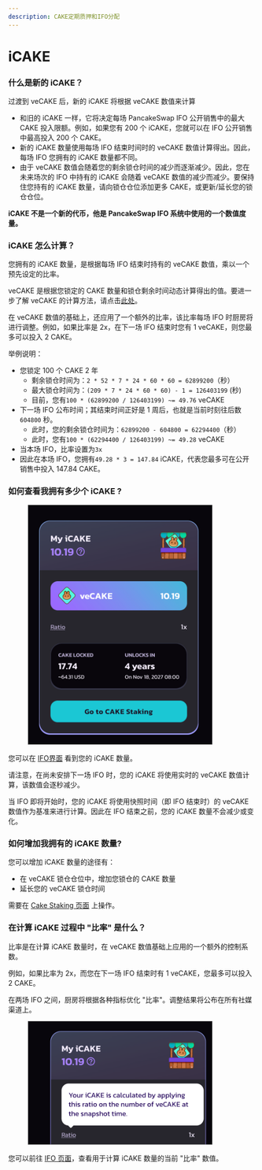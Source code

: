 ```yaml
---
description: CAKE定期质押和IFO分配
---
```


# iCAKE

### 什么是新的 iCAKE？

过渡到 veCAKE 后，新的 iCAKE 将根据 veCAKE 数值来计算

* 和旧的 iCAKE 一样，它将决定每场 PancakeSwap IFO 公开销售中的最大 CAKE 投入限额。例如，如果您有 200 个 iCAKE，您就可以在 IFO 公开销售中最高投入 200 个 CAKE。&#x20;
* 新的 iCAKE 数量使用每场 IFO 结束时间时的 veCAKE 数值计算得出。因此，每场 IFO 您拥有的 iCAKE 数量都不同。&#x20;
* 由于 veCAKE  数值会随着您的剩余锁仓时间的减少而逐渐减少。因此，您在未来场次的 IFO 中持有的 iCAKE 会随着 veCAKE 数值的减少而减少。要保持住您持有的 iCAKE 数量，请向锁仓仓位添加更多 CAKE，或更新/延长您的锁仓仓位。

**iCAKE 不是一个新的代币，他是 PancakeSwap IFO 系统中使用的一个数值度量。**

### iCAKE 怎么计算？

您拥有的 iCAKE 数量，是根据每场 IFO 结束时持有的 veCAKE 数值，乘以一个预先设定的比率。&#x20;

veCAKE 是根据您锁定的 CAKE 数量和锁仓剩余时间动态计算得出的值。要进一步了解 veCAKE 的计算方法，请点击[此处](../../chan-pin/vecake/faq.md)。&#x20;

在 veCAKE 数值的基础上，还应用了一个额外的比率，该比率每场 IFO 时厨房将进行调整。例如，如果比率是 2x，在下一场  IFO 结束时您有 1 veCAKE，则您最多可以投入 2 CAKE。

举例说明：&#x20;

* 您锁定 100 个 CAKE 2 年
  * 剩余锁仓时间为：`2 * 52 * 7 * 24 * 60 * 60 = 62899200`（秒）
  * 最大锁仓时间为：`(209 * 7 * 24 * 60 * 60) - 1 = 126403199` (秒)
  * 目前，您有`100 * (62899200 / 126403199) ~= 49.76` veCAKE
* 下一场 IFO 公布时间；其结束时间正好是 1 周后，也就是当前时刻往后数 `604800` 秒。
  * 此时，您的剩余锁仓时间为：`62899200 - 604800 = 62294400`（秒）
  * 此时，您有`100 * (62294400 / 126403199) ~= 49.28` veCAKE
* 当本场 IFO，比率设置为`3x`&#x20;
* 因此在本场 IFO，您拥有`49.28 * 3 = 147.84` iCAKE，代表您最多可在公开销售中投入 147.84 CAKE。

### 如何查看我拥有多少个 iCAKE ?

<figure><img src="../../.gitbook/assets/image (351).png" alt="" width="375"><figcaption></figcaption></figure>

您可以在 [IFO界面](https://pancakeswap.finance/ifo) 看到您的 iCAKE 数量。

请注意，在尚未安排下一场 IFO 时，您的 iCAKE 将使用实时的 veCAKE 数值计算，该数值会逐秒减少。&#x20;

当 IFO 即将开始时，您的 iCAKE 将使用快照时间（即 IFO 结束时）的 veCAKE 数值作为基准来进行计算。因此在 IFO 结束之前，您的 iCAKE 数量不会减少或变化。

### 如何增加我拥有的 iCAKE 数量?

您可以增加 iCAKE 数量的途径有：

* 在 veCAKE 锁仓仓位中，增加您锁仓的 CAKE 数量
* 延长您的 veCAKE 锁仓时间

需要在 [Cake Staking 页面](https://pancakeswap.finance/cake-staking) 上操作。

### 在计算 iCAKE 过程中 "比率" 是什么？

比率是在计算 iCAKE 数量时，在 veCAKE 数值基础上应用的一个额外的控制系数。&#x20;

例如，如果比率为 2x，而您在下一场 IFO 结束时有 1 veCAKE，您最多可以投入 2 CAKE。

在两场 IFO 之间，厨房将根据各种指标优化 "比率"。调整结果将公布在所有社媒渠道上。

<figure><img src="../../.gitbook/assets/image (353).png" alt="" width="375"><figcaption></figcaption></figure>

您可以前往 [IFO 页面](https://pancakeswap.finance/ifo)，查看用于计算 iCAKE 数量的当前 "比率" 数值。
